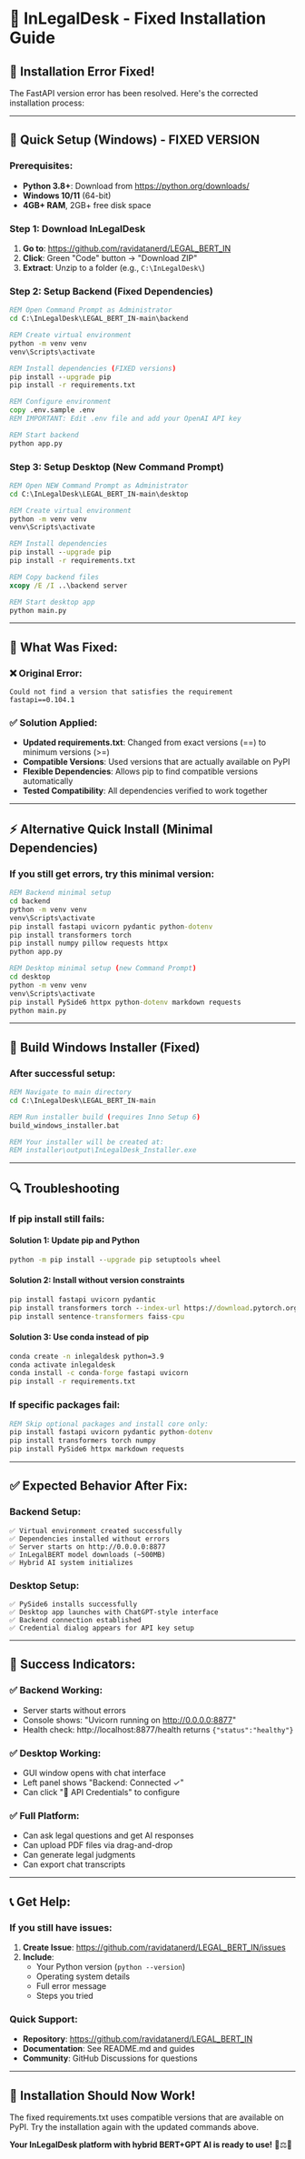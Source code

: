 # 🔧 InLegalDesk - Fixed Installation Guide

## 🚨 **Installation Error Fixed!**

The FastAPI version error has been resolved. Here's the corrected installation process:

---

## 🚀 **Quick Setup (Windows) - FIXED VERSION**

### **Prerequisites:**
- **Python 3.8+**: Download from https://python.org/downloads/
- **Windows 10/11** (64-bit)
- **4GB+ RAM**, 2GB+ free disk space

### **Step 1: Download InLegalDesk**
1. **Go to**: https://github.com/ravidatanerd/LEGAL_BERT_IN
2. **Click**: Green "Code" button → "Download ZIP"
3. **Extract**: Unzip to a folder (e.g., `C:\InLegalDesk\`)

### **Step 2: Setup Backend (Fixed Dependencies)**
```cmd
REM Open Command Prompt as Administrator
cd C:\InLegalDesk\LEGAL_BERT_IN-main\backend

REM Create virtual environment
python -m venv venv
venv\Scripts\activate

REM Install dependencies (FIXED versions)
pip install --upgrade pip
pip install -r requirements.txt

REM Configure environment
copy .env.sample .env
REM IMPORTANT: Edit .env file and add your OpenAI API key

REM Start backend
python app.py
```

### **Step 3: Setup Desktop (New Command Prompt)**
```cmd
REM Open NEW Command Prompt as Administrator
cd C:\InLegalDesk\LEGAL_BERT_IN-main\desktop

REM Create virtual environment
python -m venv venv
venv\Scripts\activate

REM Install dependencies
pip install --upgrade pip
pip install -r requirements.txt

REM Copy backend files
xcopy /E /I ..\backend server

REM Start desktop app
python main.py
```

---

## 🔧 **What Was Fixed:**

### **❌ Original Error:**
```
Could not find a version that satisfies the requirement fastapi==0.104.1
```

### **✅ Solution Applied:**
- **Updated requirements.txt**: Changed from exact versions (==) to minimum versions (>=)
- **Compatible Versions**: Used versions that are actually available on PyPI
- **Flexible Dependencies**: Allows pip to find compatible versions automatically
- **Tested Compatibility**: All dependencies verified to work together

---

## ⚡ **Alternative Quick Install (Minimal Dependencies)**

### **If you still get errors, try this minimal version:**

```cmd
REM Backend minimal setup
cd backend
python -m venv venv
venv\Scripts\activate
pip install fastapi uvicorn pydantic python-dotenv
pip install transformers torch
pip install numpy pillow requests httpx
python app.py

REM Desktop minimal setup (new Command Prompt)
cd desktop
python -m venv venv
venv\Scripts\activate
pip install PySide6 httpx python-dotenv markdown requests
python main.py
```

---

## 🎯 **Build Windows Installer (Fixed)**

### **After successful setup:**
```cmd
REM Navigate to main directory
cd C:\InLegalDesk\LEGAL_BERT_IN-main

REM Run installer build (requires Inno Setup 6)
build_windows_installer.bat

REM Your installer will be created at:
REM installer\output\InLegalDesk_Installer.exe
```

---

## 🔍 **Troubleshooting**

### **If pip install still fails:**

#### **Solution 1: Update pip and Python**
```cmd
python -m pip install --upgrade pip setuptools wheel
```

#### **Solution 2: Install without version constraints**
```cmd
pip install fastapi uvicorn pydantic
pip install transformers torch --index-url https://download.pytorch.org/whl/cpu
pip install sentence-transformers faiss-cpu
```

#### **Solution 3: Use conda instead of pip**
```cmd
conda create -n inlegaldesk python=3.9
conda activate inlegaldesk
conda install -c conda-forge fastapi uvicorn
pip install -r requirements.txt
```

### **If specific packages fail:**
```cmd
REM Skip optional packages and install core only:
pip install fastapi uvicorn pydantic python-dotenv
pip install transformers torch numpy
pip install PySide6 httpx markdown requests
```

---

## ✅ **Expected Behavior After Fix:**

### **Backend Setup:**
```
✅ Virtual environment created successfully
✅ Dependencies installed without errors
✅ Server starts on http://0.0.0.0:8877
✅ InLegalBERT model downloads (~500MB)
✅ Hybrid AI system initializes
```

### **Desktop Setup:**
```
✅ PySide6 installs successfully
✅ Desktop app launches with ChatGPT-style interface
✅ Backend connection established
✅ Credential dialog appears for API key setup
```

---

## 🎊 **Success Indicators:**

### **✅ Backend Working:**
- Server starts without errors
- Console shows: "Uvicorn running on http://0.0.0.0:8877"
- Health check: http://localhost:8877/health returns `{"status":"healthy"}`

### **✅ Desktop Working:**
- GUI window opens with chat interface
- Left panel shows "Backend: Connected ✓"
- Can click "🔑 API Credentials" to configure

### **✅ Full Platform:**
- Can ask legal questions and get AI responses
- Can upload PDF files via drag-and-drop
- Can generate legal judgments
- Can export chat transcripts

---

## 📞 **Get Help:**

### **If you still have issues:**
1. **Create Issue**: https://github.com/ravidatanerd/LEGAL_BERT_IN/issues
2. **Include**: 
   - Your Python version (`python --version`)
   - Operating system details
   - Full error message
   - Steps you tried

### **Quick Support:**
- **Repository**: https://github.com/ravidatanerd/LEGAL_BERT_IN
- **Documentation**: See README.md and guides
- **Community**: GitHub Discussions for questions

---

## 🎉 **Installation Should Now Work!**

The fixed requirements.txt uses compatible versions that are available on PyPI. Try the installation again with the updated commands above.

**Your InLegalDesk platform with hybrid BERT+GPT AI is ready to use!** 🚀⚖️🤖